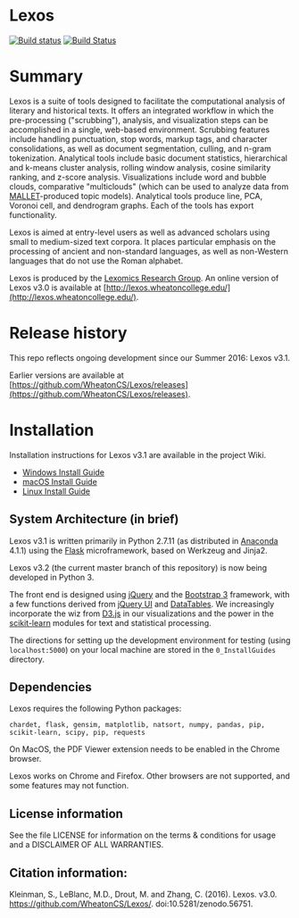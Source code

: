 # Lexos
[![Build status](https://ci.appveyor.com/api/projects/status/vqyfuqr15gfqj544/branch/master?svg=true)](https://ci.appveyor.com/project/chantisnake/lexos/branch/master)
[![Build Status](https://travis-ci.org/WheatonCS/Lexos.svg?branch=master)](https://travis-ci.org/WheatonCS/Lexos)

# Summary
Lexos is a suite of tools designed to facilitate the computational analysis of literary and historical texts. It offers an integrated workflow in which the pre-processing ("scrubbing"), analysis, and visualization steps can be accomplished in a single, web-based environment. Scrubbing features include handling punctuation, stop words, markup tags, and character consolidations, as well as document segmentation, culling, and n-gram tokenization. Analytical tools include basic document statistics, hierarchical and k-means cluster analysis, rolling window analysis, cosine similarity ranking, and z-score analysis. Visualizations include word and bubble clouds, comparative "multiclouds" (which can be used to analyze data from [MALLET](http://mallet.cs.umass.edu/)-produced topic models). Analytical tools produce line, PCA, Voronoi cell, and dendrogram graphs. Each of the tools has export functionality.

Lexos is aimed at entry-level users as well as advanced scholars using small to medium-sized text corpora. It places particular emphasis on the processing of ancient and non-standard languages, as well as non-Western languages that do not use the Roman alphabet.

Lexos is produced by the [Lexomics Research Group](http://lexomics.wheatoncollege.edu). An online version of Lexos v3.0 is available at [http://lexos.wheatoncollege.edu/](http://lexos.wheatoncollege.edu/).

# Release history
This repo reflects ongoing development since our Summer 2016: Lexos v3.1.

Earlier versions are available at [https://github.com/WheatonCS/Lexos/releases](https://github.com/WheatonCS/Lexos/releases).

# Installation
Installation instructions for Lexos v3.1 are available in the project Wiki.

- [Windows Install Guide](https://github.com/WheatonCS/Lexos/wiki/Windows-Install-Guide)
- [macOS Install Guide](https://github.com/WheatonCS/Lexos/wiki/macOS-Install-Guide)
- [Linux Install Guide](https://github.com/WheatonCS/Lexos/wiki/Linux-Install-Guide)

## System Architecture (in brief)
Lexos v3.1 is written primarily in Python 2.7.11 (as distributed in [Anaconda](https://www.continuum.io/downloads) 4.1.1) using the 
[Flask](http://flask.pocoo.org/) microframework, based on Werkzeug and Jinja2.

Lexos v3.2 (the current master branch of this repository) is now being developed in Python 3.

The front end is designed using [jQuery](https://jquery.com/) and the [Bootstrap 3](http://getbootstrap.com/) framework, with a few functions derived from [jQuery UI](https://jqueryui.com/) and [DataTables](https://datatables.net/). We increasingly incorporate the wiz from 
[D3.js](http://d3js.org/) in our visualizations and the power in the 
[scikit-learn](http://scikit-learn.org/stable/) modules for text and statistical processing. 

The directions for setting up the development environment for testing (using `localhost:5000`) on your local machine are stored in the `0_InstallGuides` directory.

## Dependencies
Lexos requires the following Python packages:

`chardet, flask, gensim, matplotlib, natsort, numpy, pandas, pip, scikit-learn, scipy, pip, requests`

On MacOS, the PDF Viewer extension needs to be enabled in the Chrome browser. 

Lexos works on Chrome and Firefox. Other browsers are not supported, and some features may not function.

## License information
See the file LICENSE for information on the
terms & conditions for usage and a DISCLAIMER OF ALL WARRANTIES.

## Citation information:
Kleinman, S., LeBlanc, M.D., Drout, M. and Zhang, C. (2016). Lexos. v3.0. https://github.com/WheatonCS/Lexos/. doi:10.5281/zenodo.56751.

[//]: # "[Lexos Release 3.0](http://dx.doi.org/10.5281/zenodo.10956)"
[//]: # "[![DOI](https://zenodo.org/badge/doi/10.5281/zenodo.10956.png)](http://dx.doi.org/10.5281/zenodo.10956)"
